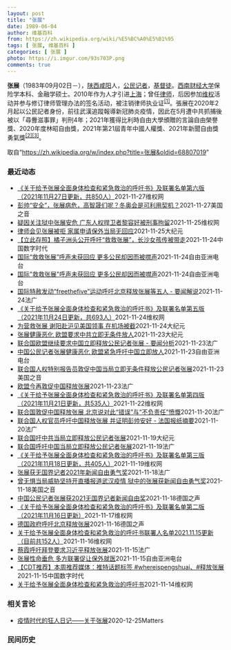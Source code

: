 ```yaml
---
layout: post
title: "张展"
date: 1989-06-04
author: 维基百科
from: https://zh.wikipedia.org/wiki/%E5%BC%A0%E5%B1%95
tags: [ 张展, 维基百科 ]
categories: [ 张展 ]
photo: https://i.imgur.com/93s703P.png
comments: true
---
```

<div class="mw-parser-output">

<p><b>张展</b>（1983年09月02日<span class="useeditintro" title="Template:BLP editintro">－</span>），<a href="/wiki/%E9%99%95%E8%A5%BF" class="mw-redirect" title="陕西">陕西</a><a href="/wiki/%E5%92%B8%E9%98%B3" class="mw-redirect" title="咸阳">咸阳</a>人，<a href="/wiki/%E5%85%AC%E6%B0%91%E8%A8%98%E8%80%85" class="mw-redirect" title="公民記者">公民记者</a>，<a href="/wiki/%E5%9F%BA%E7%9D%A3%E5%BE%92" title="基督徒">基督徒</a>。<a href="/wiki/%E8%A5%BF%E5%8D%97%E8%B4%A2%E7%BB%8F%E5%A4%A7%E5%AD%A6" title="西南财经大学">西南财经大学</a>保险学本科、金融学硕士。2010年作为人才引进<a href="/wiki/%E4%B8%8A%E6%B5%B7" class="mw-redirect" title="上海">上海</a>；曾任<a href="/wiki/%E5%BE%8B%E5%B8%88" class="mw-redirect" title="律师">律师</a>，后因参加<a href="/wiki/%E7%BB%B4%E6%9D%83" class="mw-redirect" title="维权">维权</a>活动并参与修订律师管理办法的签名活动，被注销律师执业证<sup id="cite_ref-1" class="reference"><a href="#cite_note-1">[1]</a></sup>。張展在2020年2月起以公民記者身份，前往武漢追蹤報導新冠肺炎疫情，因此在5月遭中共抓捕後被以「尋釁滋事罪」判刑4年；2021年獲得比利時自由大學頒贈的言論自由榮譽獎、2020年度林昭自由獎，2021年第21屆青年中國人權獎、2021年新聞自由獎勇氣獎<sup id="cite_ref-無國界_2-0" class="reference"><a href="#cite_note-無國界-2">[2]</a></sup><sup id="cite_ref-3" class="reference"><a href="#cite_note-3">[3]</a></sup>。
</p>
</div><noscript><img src="//zh.wikipedia.org/wiki/Special:CentralAutoLogin/start?type=1x1" alt="" title="" width="1" height="1" style="border: none; position: absolute;"></noscript>
<div class="printfooter">取自“<a dir="ltr" href="https://zh.wikipedia.org/w/index.php?title=张展&amp;oldid=68807019">https://zh.wikipedia.org/w/index.php?title=张展&amp;oldid=68807019</a>”</div><div id="recent-news"><h3>最近动态</h3><ul><li><a href="https://nodebe4.github.io/waimei/2021-11-27/%E5%85%B3%E4%BA%8E%E7%BB%99%E4%BA%88%E5%BC%A0%E5%B1%95%E5%85%A8%E9%9D%A2%E8%BA%AB%E4%BD%93%E6%A3%80%E6%9F%A5%E5%92%8C%E7%B4%A7%E6%80%A5%E6%95%91%E6%B2%BB%E7%9A%84%E5%91%BC%E5%90%81%E4%B9%A6-%E5%8F%8A%E8%81%94%E7%BD%B2%E5%90%8D%E5%8D%95%E7%AC%AC%E5%85%AD%E7%89%88-2021%E5%B9%B411%E6%9C%8827%E6%97%A5%E6%9B%B4%E6%96%B0-%E5%85%B18" title="《关于给予张展全面身体检查和紧急救治的呼吁书》及联署名单第六版 （2021年11月27日更新，共850人）—— 上海市司法局局长、上海市女子监狱监狱长： 我们作为公民，作为张展的朋友，作为钦佩张...">《关于给予张展全面身体检查和紧急救治的呼吁书》及联署名单第六版  （2021年11月27日更新，共850人）</a><time>2021-11-27</time><a class="tag">维权网</a></li>
<li><a href="https://nodebe4.github.io/waimei/2021-11-27/%E5%BD%AD%E5%B8%85-%E5%AE%89%E5%85%A8-%E5%BC%A0%E5%B1%95%E7%97%85%E5%8D%B1-%E9%AB%98%E6%99%BA%E6%99%9F%E4%BB%AC%E5%91%A2-%E5%86%AC%E5%A5%A5%E4%BC%9A%E6%98%AF%E5%8F%AF%E5%88%A9%E7%94%A8%E5%A5%91%E6%9C%BA" title="彭帅“安全”，张展病危，高智晟们呢？冬奥会是可利用契机？—— Sat, 27 Nov 2021 14:11:25 GMT 在北京申请主办2022冬奥会海报前交谈的记者们（美联社图片） 北京冬奥会...">彭帅“安全”，张展病危，高智晟们呢？冬奥会是可利用契机？</a><time>2021-11-27</time><a class="tag">美国之音</a></li>
<li><a href="https://nodebe4.github.io/waimei/2021-11-25/%E7%96%91%E5%9B%A0%E5%85%B3%E6%B3%A8%E7%8B%B1%E4%B8%AD%E5%BC%A0%E5%B1%95%E5%AE%89%E5%8D%B1-%E5%B9%BF%E4%B8%9C%E4%BA%BA%E6%9D%83%E6%8D%8D%E5%8D%AB%E8%80%85%E9%BB%8E%E5%AE%B9%E5%A5%BD%E8%A2%AB%E5%88%91%E4%BA%8B%E6%8B%98%E7%95%99" title="疑因关注狱中张展安危 广东人权捍卫者黎容好被刑事拘留—— （维权网信息中心报道）2021年11月25日，本网获悉：今天，广东省中山市小榄镇的人权捍卫者黎容好女士的家人收到公安的刑事拘留通知书，称...">疑因关注狱中张展安危  广东人权捍卫者黎容好被刑事拘留</a><time>2021-11-25</time><a class="tag">维权网</a></li>
<li><a href="https://nodebe4.github.io/waimei/2021-11-25/%E5%BE%8B%E5%B8%88%E4%BC%9A%E8%A7%81%E5%BC%A0%E5%B1%95%E8%A2%AB%E6%8B%92-%E5%AE%B6%E5%B1%9E%E7%94%B3%E8%AF%B7%E4%BF%9D%E5%A4%96%E5%BD%93%E5%B1%80%E6%97%A0%E5%9B%9E%E5%BA%94" title="律师会见张展被拒 家属申请保外当局无回应—— 【大纪元2021年11月25日讯】（大纪元记者洪宁采访报导）张展案代理律师于11月24日下午，到上海市监狱管理局准备交涉会见张展，以及了解关于家属提...">律师会见张展被拒 家属申请保外当局无回应</a><time>2021-11-25</time><a class="tag">大纪元</a></li>
<li><a href="https://nodebe4.github.io/waimei/2021-11-24/%E7%AB%8B%E6%AD%A4%E5%AD%98%E7%85%A7-%E6%A9%98%E5%AD%90%E6%B4%B2%E5%A4%B4%E5%85%AC%E5%BC%80%E5%91%BC%E5%90%81-%E6%95%91%E6%95%91%E5%BC%A0%E5%B1%95-%E9%95%BF%E6%B2%99%E5%A5%B3%E5%AD%A9%E4%BC%A0%E8%A2%AB%E5%B8%A6%E8%B5%B0" title="【立此存照】橘子洲头公开呼吁“救救张展”，长沙女孩传被带走—— 11月20日，一位女孩举着“不再沉默，救救张展”的手写标语在湖南长沙橘子洲头的青年毛泽东头像前拍照，其照片在互联网上流传。之后，据...">【立此存照】橘子洲头公开呼吁“救救张展”，长沙女孩传被带走</a><time>2021-11-24</time><a class="tag">中国数字时代</a></li>
<li><a href="https://nodebe4.github.io/waimei/2021-11-24/%E5%9B%BD%E9%99%85-%E6%95%91%E6%95%91%E5%BC%A0%E5%B1%95-%E5%91%BC%E5%A3%B0%E6%9C%AA%E8%8E%B7%E5%9B%9E%E5%BA%94-%E6%9B%B4%E5%A4%9A%E5%85%AC%E6%B0%91%E5%8D%B4%E5%9B%A0%E8%80%8C%E8%A2%AB%E5%99%A4%E5%A3%B0" title="国际“救救张展”呼声未获回应 更多公民却因而被噤声—— 武汉疫情期间亲赴当地采访的中国公民记者张展，去年12月被中国当局以“寻衅滋事罪”判处有期徒刑4年。她从去年5月被捕后一直绝食抗争，身体非常...">国际“救救张展”呼声未获回应   更多公民却因而被噤声</a><time>2021-11-24</time><a class="tag">自由亚洲电台</a></li>
<li><a href="https://nodebe4.github.io/waimei/2021-11-24/%E5%9B%BD%E9%99%85-%E6%95%91%E6%95%91%E5%BC%A0%E5%B1%95-%E5%91%BC%E5%A3%B0%E6%9C%AA%E8%8E%B7%E5%9B%9E%E5%BA%94-%E6%9B%B4%E5%A4%9A%E5%85%AC%E6%B0%91%E5%8D%B4%E5%9B%A0%E8%80%8C%E8%A2%AB%E5%99%A4%E5%A3%B0" title="国际”救救张展”呼声未获回应 更多公民却因而被噤声—— 武汉疫情期间亲赴当地采访的中国公民记者张展，去年十二月被中国当局以“寻衅滋事罪”判处有期徒刑四年。她从去年五月被捕后一直绝食抗争，身体非常...">国际"救救张展"呼声未获回应   更多公民却因而被噤声</a><time>2021-11-24</time><a class="tag">自由亚洲电台</a></li>
<li><a href="https://nodebe4.github.io/waimei/2021-11-24/%E5%9B%BD%E9%99%85%E7%89%B9%E8%B5%A6%E5%8F%91%E5%8A%A8-freethefive-%E8%BF%90%E5%8A%A8%E5%91%BC%E5%90%81%E5%8C%97%E4%BA%AC%E9%87%8A%E6%94%BE%E5%BC%A0%E5%B1%95%E7%AD%89%E4%BA%94%E4%BA%BA-%E8%A6%81%E9%97%BB%E8%A7%A3%E8%AF%B4" title="国际特赦发动“freethefive”运动呼吁北京释放张展等五人 - 要闻解说—— 24/11/2021 - 16:13 Array 全球知名的人权组织国际特赦组织周二发表声明，发动要求北京政府...">国际特赦发动“freethefive”运动呼吁北京释放张展等五人 - 要闻解说</a><time>2021-11-24</time><a class="tag">法广</a></li>
<li><a href="https://nodebe4.github.io/waimei/2021-11-24/%E5%85%B3%E4%BA%8E%E7%BB%99%E4%BA%88%E5%BC%A0%E5%B1%95%E5%85%A8%E9%9D%A2%E8%BA%AB%E4%BD%93%E6%A3%80%E6%9F%A5%E5%92%8C%E7%B4%A7%E6%80%A5%E6%95%91%E6%B2%BB%E7%9A%84%E5%91%BC%E5%90%81%E4%B9%A6-%E5%8F%8A%E8%81%94%E7%BD%B2%E5%90%8D%E5%8D%95%E7%AC%AC%E4%BA%94%E7%89%88-2021%E5%B9%B411%E6%9C%8824%E6%97%A5%E6%9B%B4%E6%96%B0-%E5%85%B16" title="《关于给予张展全面身体检查和紧急救治的呼吁书》及联署名单第五版 （2021年11月24日更新，共693人）—— 上海市司法局局长、上海市女子监狱监狱长：&nbsp; 我们作为公民，作为张展的朋友，作为钦佩...">《关于给予张展全面身体检查和紧急救治的呼吁书》及联署名单第五版  （2021年11月24日更新，共693人）</a><time>2021-11-24</time><a class="tag">维权网</a></li>
<li><a href="https://nodebe4.github.io/waimei/2021-11-24/%E4%B8%BA%E8%90%A5%E6%95%91%E5%BC%A0%E5%B1%95-%E8%B0%A2%E9%98%B3%E8%B5%B4%E6%B2%AA%E8%A7%81%E7%BE%8E%E5%9B%BD%E9%A2%86%E4%BA%8B-%E5%9C%A8%E6%9C%BA%E5%9C%BA%E8%A2%AB%E6%88%AA" title="为营救张展 谢阳赴沪见美国领事 在机场被截—— 【大纪元2021年11月24日讯】（大纪元记者洪宁报导）人权律师谢阳为营救张展，11月23日晚赴上海约见美国驻沪领事，在机场被警方拦截送回长沙。 ...">为营救张展 谢阳赴沪见美国领事 在机场被截</a><time>2021-11-24</time><a class="tag">大纪元</a></li>
<li><a href="https://nodebe4.github.io/waimei/2021-11-23/%E5%BC%A0%E5%B1%95%E5%81%A5%E5%BA%B7%E6%81%B6%E5%8C%96-%E6%AC%A7%E7%9B%9F%E8%A6%81%E6%B1%82%E4%B8%AD%E5%85%B1%E7%AB%8B%E5%8D%B3%E6%97%A0%E6%9D%A1%E4%BB%B6%E6%94%BE%E4%BA%BA" title="张展健康恶化 欧盟要求中共立即无条件放人—— 【大纪元2021年11月24日讯】（大纪元记者张婷综合报导）欧盟周二（11月23日）表示，中国公民记者张展的健康状况正在恶化，需要紧急治疗。欧盟敦促...">张展健康恶化 欧盟要求中共立即无条件放人</a><time>2021-11-23</time><a class="tag">大纪元</a></li>
<li><a href="https://nodebe4.github.io/waimei/2021-11-23/%E8%81%94%E5%90%88%E5%9B%BD%E6%AC%A7%E7%9B%9F%E7%BB%A7%E7%BB%AD%E8%A6%81%E6%B1%82%E4%B8%AD%E5%9B%BD%E7%AB%8B%E5%8D%B3%E9%87%8A%E6%94%BE%E5%85%AC%E6%B0%91%E8%AE%B0%E8%80%85%E5%BC%A0%E5%B1%95-%E8%A6%81%E9%97%BB%E5%88%86%E6%9E%90" title="联合国欧盟继续要求中国立即释放公民记者张展 - 要闻分析—— 23/11/2021 - 20:37 Array 欧盟11月23日周二再次呼吁中国立即释放并治疗因拍摄武汉疫情而被判刑监禁的中国公民...">联合国欧盟继续要求中国立即释放公民记者张展 - 要闻分析</a><time>2021-11-23</time><a class="tag">法广</a></li>
<li><a href="https://nodebe4.github.io/waimei/2021-11-23/%E4%B8%AD%E5%9B%BD%E5%85%AC%E6%B0%91%E8%AE%B0%E8%80%85%E5%BC%A0%E5%B1%95%E5%81%A5%E5%BA%B7%E6%81%B6%E5%8C%96-%E6%AC%A7%E7%9B%9F%E7%B4%A7%E6%80%A5%E5%91%BC%E5%90%81%E4%B8%AD%E5%9B%BD%E7%AB%8B%E5%8D%B3%E6%94%BE%E4%BA%BA" title="中国公民记者张展健康恶化 欧盟紧急呼吁中国立即放人—— 被中国当局判刑的公民记者张展，健康状况正急剧恶化，欧洲联盟（EU）23日发表紧急声明，呼吁中国遵守其国际人权义务，立即无条件释放张展。美国...">中国公民记者张展健康恶化 欧盟紧急呼吁中国立即放人</a><time>2021-11-23</time><a class="tag">自由亚洲电台</a></li>
<li><a href="https://nodebe4.github.io/waimei/2021-11-23/%E8%81%94%E5%90%88%E5%9B%BD%E4%BA%BA%E6%9D%83%E7%89%B9%E5%88%AB%E6%8A%A5%E5%91%8A%E5%91%98%E6%95%A6%E4%BF%83%E4%B8%AD%E5%9B%BD%E5%BD%93%E5%B1%80%E7%AB%8B%E5%8D%B3%E6%97%A0%E6%9D%A1%E4%BB%B6%E9%87%8A%E6%94%BE%E5%85%AC%E6%B0%91%E8%AE%B0%E8%80%85%E5%BC%A0%E5%B1%95" title="联合国人权特别报告员敦促中国当局立即无条件释放公民记者张展—— Tue, 23 Nov 2021 17:16:12 GMT 中国公民记者张展 (照片来源：无国界记者网站) 由联合国任命的独立人权...">联合国人权特别报告员敦促中国当局立即无条件释放公民记者张展</a><time>2021-11-23</time><a class="tag">美国之音</a></li>
<li><a href="https://nodebe4.github.io/waimei/2021-11-23/%E6%AC%A7%E7%9B%9F%E4%BB%8A%E5%86%8D%E6%95%A6%E4%BF%83%E4%B8%AD%E5%9B%BD%E9%87%8A%E6%94%BE%E5%BC%A0%E5%B1%95" title="欧盟今再敦促中国释放张展—— 23/11/2021 - 14:14 Array 欧盟周二呼吁中国立即释放并治疗因拍摄世界上第一个遭受新冠肺炎病毒疫情袭击的城市武汉的隔离情况而被判刑监禁的中国记者...">欧盟今再敦促中国释放张展</a><time>2021-11-23</time><a class="tag">法广</a></li>
<li><a href="https://nodebe4.github.io/waimei/2021-11-22/%E5%85%B3%E4%BA%8E%E7%BB%99%E4%BA%88%E5%BC%A0%E5%B1%95%E5%85%A8%E9%9D%A2%E8%BA%AB%E4%BD%93%E6%A3%80%E6%9F%A5%E5%92%8C%E7%B4%A7%E6%80%A5%E6%95%91%E6%B2%BB%E7%9A%84%E5%91%BC%E5%90%81%E4%B9%A6-%E5%8F%8A%E8%81%94%E7%BD%B2%E5%90%8D%E5%8D%95%E7%AC%AC%E5%9B%9B%E7%89%88-2021%E5%B9%B411%E6%9C%8821%E6%97%A5%E6%9B%B4%E6%96%B0" title="《关于给予张展全面身体检查和紧急救治的呼吁书》及联署名单第四版 （2021年11月21日更新，共535人）—— 上海市司法局局长、上海市女子监狱监狱长： 我们作为公民，作为张展的朋友，作为钦佩张...">《关于给予张展全面身体检查和紧急救治的呼吁书》及联署名单第四版  （2021年11月21日更新，共535人）</a><time>2021-11-22</time><a class="tag">维权网</a></li>
<li><a href="https://nodebe4.github.io/waimei/2021-11-20/%E8%81%94%E5%90%88%E5%9B%BD%E6%95%A6%E4%BF%83%E4%B8%AD%E5%9B%BD%E9%87%8A%E6%94%BE%E5%BC%A0%E5%B1%95-%E5%8C%97%E4%BA%AC%E8%AF%B4%E5%AF%B9%E6%AD%A4-%E9%94%99%E8%AF%AF-%E4%B8%8E-%E4%B8%8D%E8%B4%9F%E8%B4%A3%E4%BB%BB-%E6%84%A4%E6%85%A8" title="联合国敦促中国释放张展 北京说对此“错误”与“不负责任”愤慨—— 20/11/2021 - 15:14 Array 中国周六强烈谴责联合国提出的释放一名因拍摄中部城市武汉的新冠病毒大流行病开始而...">联合国敦促中国释放张展 北京说对此“错误”与“不负责任”愤慨</a><time>2021-11-20</time><a class="tag">法广</a></li>
<li><a href="https://nodebe4.github.io/waimei/2021-11-20/%E8%81%94%E5%90%88%E5%9B%BD%E4%BA%BA%E6%9D%83%E5%AE%98%E5%91%98%E5%91%BC%E5%90%81%E4%B8%AD%E5%9B%BD%E9%87%8A%E6%94%BE%E5%BC%A0%E5%B1%95-%E5%B9%B6%E8%AF%81%E6%98%8E%E5%BD%AD%E5%B8%85%E5%AE%89%E5%A5%BD-%E6%B3%95%E5%9B%BD%E6%8A%A5%E7%BA%B8%E6%91%98%E8%A6%81" title="联合国人权官员呼吁中国释放张展 并证明彭帅安好 - 法国报纸摘要—— 20/11/2021 - 10:41 Array 法国报纸周六关注的中国新闻有，联合国呼吁中国应该立即释放因拍摄武汉新冠疫情...">联合国人权官员呼吁中国释放张展 并证明彭帅安好 - 法国报纸摘要</a><time>2021-11-20</time><a class="tag">法广</a></li>
<li><a href="https://nodebe4.github.io/waimei/2021-11-19/%E8%81%94%E5%90%88%E5%9B%BD%E5%90%81%E4%B8%AD%E5%85%B1%E5%BD%93%E5%B1%80%E7%AB%8B%E5%8D%B3%E9%87%8A%E6%94%BE%E5%85%AC%E6%B0%91%E8%AE%B0%E8%80%85%E5%BC%A0%E5%B1%95" title="联合国吁中共当局立即释放公民记者张展—— 【大纪元2021年11月20日讯】（大纪元记者洪宁、林岑心采访报导）因为报导疫情被中共投入监狱的中国公民记者张展，持续受到国际关注。联合国呼吁中国（中共...">联合国吁中共当局立即释放公民记者张展</a><time>2021-11-19</time><a class="tag">大纪元</a></li>
<li><a href="https://nodebe4.github.io/waimei/2021-11-19/%E8%81%94%E5%90%88%E5%9B%BD%E5%91%BC%E5%90%81%E4%B8%AD%E5%9B%BD%E5%BD%93%E5%B1%80%E7%AB%8B%E5%8D%B3%E9%87%8A%E6%94%BE%E5%85%AC%E6%B0%91%E8%AE%B0%E8%80%85%E5%BC%A0%E5%B1%95" title="联合国呼吁中国当局立即释放公民记者张展—— 19/11/2021 - 16:30 Array 联合国周五（11月19号）表示，中国应该立即释放因拍摄武汉新冠疫情爆发初期情况而遭判刑监禁的公民记者...">联合国呼吁中国当局立即释放公民记者张展</a><time>2021-11-19</time><a class="tag">法广</a></li>
<li><a href="https://nodebe4.github.io/waimei/2021-11-19/%E5%85%B3%E4%BA%8E%E7%BB%99%E4%BA%88%E5%BC%A0%E5%B1%95%E5%85%A8%E9%9D%A2%E8%BA%AB%E4%BD%93%E6%A3%80%E6%9F%A5%E5%92%8C%E7%B4%A7%E6%80%A5%E6%95%91%E6%B2%BB%E7%9A%84%E5%91%BC%E5%90%81%E4%B9%A6-%E5%8F%8A%E8%81%94%E7%BD%B2%E5%90%8D%E5%8D%95%E7%AC%AC%E4%B8%89%E7%89%88-2021%E5%B9%B411%E6%9C%8818%E6%97%A5%E6%9B%B4%E6%96%B0-%E5%85%B14" title="《关于给予张展全面身体检查和紧急救治的呼吁书》及联署名单第三版 （2021年11月18日更新，共405人）—— 上海市司法局局长、上海市女子监狱监狱长：&nbsp; 我们作为公民，作为张展的朋友，作为钦佩...">《关于给予张展全面身体检查和紧急救治的呼吁书》及联署名单第三版  （2021年11月18日更新，共405人）</a><time>2021-11-19</time><a class="tag">维权网</a></li>
<li><a href="https://nodebe4.github.io/waimei/2021-11-18/%E5%BC%A0%E5%B1%95%E8%8E%B7%E6%97%A0%E5%9B%BD%E7%95%8C%E8%AE%B0%E8%80%852021%E5%B9%B4%E6%96%B0%E9%97%BB%E8%87%AA%E7%94%B1%E5%8B%87%E6%B0%94%E5%A5%96" title="张展获无国界记者2021年新闻自由勇气奖—— 18/11/2021 - 14:58 Array 总部位于巴黎的无国界记者（RSF）组织今天11月18日公布无国界记者2021年新闻自由奖的三个奖项...">张展获无国界记者2021年新闻自由勇气奖</a><time>2021-11-18</time><a class="tag">法广</a></li>
<li><a href="https://nodebe4.github.io/waimei/2021-11-18/%E6%9B%BE%E6%97%A0%E6%83%A7%E5%BD%93%E5%B1%80%E5%A8%81%E8%83%81%E5%9D%9A%E6%8C%81%E5%BC%80%E7%9B%B4%E6%92%AD%E6%8A%A5%E9%81%93%E6%AD%A6%E6%B1%89%E7%96%AB%E6%83%85-%E7%8B%B1%E4%B8%AD%E7%9A%84%E5%BC%A0%E5%B1%95%E8%8E%B7%E6%96%B0%E9%97%BB%E8%87%AA%E7%94%B1%E5%8B%87%E6%B0%94%E5%A5%96" title="曾无惧当局威胁坚持开直播报道武汉疫情 狱中的张展获新闻自由勇气奖—— Thu, 18 Nov 2021 08:21:51 GMT 中国的公民记者张展（法新社资料） 总部位于法国巴黎的无国界记者组...">曾无惧当局威胁坚持开直播报道武汉疫情 狱中的张展获新闻自由勇气奖</a><time>2021-11-18</time><a class="tag">美国之音</a></li>
<li><a href="https://nodebe4.github.io/waimei/2021-11-18/%E4%B8%AD%E5%9B%BD%E5%85%AC%E6%B0%91%E8%AE%B0%E8%80%85%E5%BC%A0%E5%B1%95%E8%8E%B72021%E6%97%A0%E5%9B%BD%E7%95%8C%E8%AE%B0%E8%80%85%E6%96%B0%E9%97%BB%E8%87%AA%E7%94%B1%E5%A5%96" title="中国公民记者张展获2021无国界记者新闻自由奖—— William Yang2021-11-18T06:09:09.005Z 张展自去年5月在上海遭警方逮捕後，便被中国政府关押至今。她去年12月...">中国公民记者张展获2021无国界记者新闻自由奖</a><time>2021-11-18</time><a class="tag">德国之声</a></li>
<li><a href="https://nodebe4.github.io/waimei/2021-11-17/%E5%85%B3%E4%BA%8E%E7%BB%99%E4%BA%88%E5%BC%A0%E5%B1%95%E5%85%A8%E9%9D%A2%E8%BA%AB%E4%BD%93%E6%A3%80%E6%9F%A5%E5%92%8C%E7%B4%A7%E6%80%A5%E6%95%91%E6%B2%BB%E7%9A%84%E5%91%BC%E5%90%81%E4%B9%A6-%E5%8F%8A%E8%81%94%E7%BD%B2%E5%90%8D%E5%8D%95%E7%AC%AC%E4%BA%8C%E7%89%88-2021%E5%B9%B411%E6%9C%8816%E6%97%A5%E6%9B%B4%E6%96%B0" title="《关于给予张展全面身体检查和紧急救治的呼吁书》及联署名单第二版 （2021年11月16日更新）—— 上海市司法局局长、上海市女子监狱监狱长： 我们作为公民，作为张展的朋友，作为钦佩张展良知的人，...">《关于给予张展全面身体检查和紧急救治的呼吁书》及联署名单第二版  （2021年11月16日更新）</a><time>2021-11-17</time><a class="tag">维权网</a></li>
<li><a href="https://nodebe4.github.io/waimei/2021-11-16/%E5%BE%B7%E5%9B%BD%E6%94%BF%E5%BA%9C%E5%91%BC%E5%90%81%E5%8C%97%E4%BA%AC%E9%87%8A%E6%94%BE%E5%BC%A0%E5%B1%95" title="德国政府呼吁北京释放张展—— 2021-11-16T15:17:03.819Z （德国之声中文网）德国外交部向德广联证实，德国驻中国大使馆已向中国外交部提出交涉，要求立即释放张展。 外界对38岁...">德国政府呼吁北京释放张展</a><time>2021-11-16</time><a class="tag">德国之声</a></li>
<li><a href="https://nodebe4.github.io/waimei/2021-11-16/%E5%85%B3%E4%BA%8E%E7%BB%99%E4%BA%88%E5%BC%A0%E5%B1%95%E5%85%A8%E9%9D%A2%E8%BA%AB%E4%BD%93%E6%A3%80%E6%9F%A5%E5%92%8C%E7%B4%A7%E6%80%A5%E6%95%91%E6%B2%BB%E7%9A%84%E5%91%BC%E5%90%81%E4%B9%A6%E8%81%94%E7%BD%B2%E4%BA%BA%E5%90%8D%E5%8D%952021.11.15%E6%9B%B4%E6%96%B0-%E7%9B%AE%E5%89%8D%E5%85%B1152" title="关于给予张展全面身体检查和紧急救治的呼吁书联署人名单2021.11.15更新 （目前共152人）—— 联署人 唐吉田，人权律师 谢阳，人权律师 王宇，人权律师 王全璋，人权律师 李大伟，不能执业...">关于给予张展全面身体检查和紧急救治的呼吁书联署人名单2021.11.15更新  （目前共152人）</a><time>2021-11-16</time><a class="tag">维权网</a></li>
<li><a href="https://nodebe4.github.io/waimei/2021-11-15/%E8%94%A1%E9%9C%9E%E5%91%BC%E5%90%81%E6%8B%9C%E7%99%BB%E8%A6%81%E6%B1%82%E4%B9%A0%E8%BF%91%E5%B9%B3%E9%87%8A%E6%94%BE%E5%BC%A0%E5%B1%95" title="蔡霞呼吁拜登要求习近平释放张展—— 15/11/2021 - 16:26 Array 因报道武汉疫情而被以“寻衅滋事”判刑4年的公民记者张展在狱中濒临死亡的消息受到广泛关注。旅居美国的前中共中央...">蔡霞呼吁拜登要求习近平释放张展</a><time>2021-11-15</time><a class="tag">法广</a></li>
<li><a href="https://nodebe4.github.io/waimei/2021-11-15/%E5%BC%A0%E5%B1%95%E6%80%A7%E5%91%BD%E5%9E%82%E5%8D%B1-%E5%A4%9A%E6%96%B9%E8%81%94%E7%BD%B2%E4%BF%83%E8%AE%A9%E4%BF%9D%E5%A4%96%E5%B0%B1%E5%8C%BB" title="张展性命垂危 多方联署促让保外就医—— ”寻衅滋事“罪成被判刑4年的中国大陆公民记者张展继续在狱中绝食。家属形容她濒临死亡边缘。数十名异议人士联署信件，促请中国当局批准张展保外就医。有异议人士促...">张展性命垂危 多方联署促让保外就医</a><time>2021-11-15</time><a class="tag">自由亚洲电台</a></li>
<li><a href="https://nodebe4.github.io/waimei/2021-11-15/CDT%E6%8E%A8%E8%8D%90-%E6%9C%AC%E5%91%A8%E6%8E%A8%E8%8D%90%E5%AA%92%E4%BD%93-%E6%8E%A8%E7%89%B9%E8%AF%9D%E9%A2%98%E6%A0%87%E7%AD%BE-whereispengshuai-%E9%87%8A%E6%94%BE%E5%BC%A0%E5%B1%95" title="【CDT推荐】本周推荐媒体：推特话题标签 #whereispengshuai、#释放张展—— #WhereIsPengShuai 图片来自推特账号：FreeChineseFeminists @F...">【CDT推荐】本周推荐媒体：推特话题标签 #whereispengshuai、#释放张展</a><time>2021-11-15</time><a class="tag">中国数字时代</a></li>
<li><a href="https://nodebe4.github.io/waimei/2021-11-14/%E5%85%B3%E4%BA%8E%E7%BB%99%E4%BA%88%E5%BC%A0%E5%B1%95%E5%85%A8%E9%9D%A2%E8%BA%AB%E4%BD%93%E6%A3%80%E6%9F%A5%E5%92%8C%E7%B4%A7%E6%80%A5%E6%95%91%E6%B2%BB%E7%9A%84%E5%91%BC%E5%90%81%E4%B9%A6" title="关于给予张展全面身体检查和紧急救治的呼吁书—— 上海市司法局局长、上海市女子监狱监狱长： 我们作为公民，作为张展的朋友，作为钦佩张展良知的人，一直在关注张展的身体状况，最近从网上看到张展的哥哥所...">关于给予张展全面身体检查和紧急救治的呼吁书</a><time>2021-11-14</time><a class="tag">维权网</a></li>
</ul></div><div id="open-opinion"><h3>相关言论</h3><ul><li><a href="https://nodebe4.github.io/opinion/2020-12-25/%E7%96%AB%E6%83%85%E6%97%B6%E4%BB%A3%E7%9A%84%E7%8B%82%E4%BA%BA%E6%97%A5%E8%AE%B0-%E5%85%B3%E4%BA%8E%E5%BC%A0%E5%B1%95/" title="AI XIAOMING">疫情时代的狂人日记——关于张展</a><time>2020-12-25</time><a class="tag">Matters</a></li>
</ul></div><div id="mjls-record"><h3>民间历史</h3><ul></ul></div>